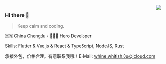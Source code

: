 <img align="right" src="https://github-readme-stats.vercel.app/api?username=medz&show_icons=true&theme=radical&hide_title=true" />

### Hi there 👋

> Keep calm and coding.

🇨🇳 China Chengdu・👨🏻‍💻 Hero Developer

Skills: Flutter & Vue.js & React & TypeScript, NodeJS, Rust

承接外包，价格合理。有意联系我哦！E-Mail: whine.whitish.0u@icloud.com
